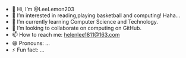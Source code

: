 - 👋 Hi, I’m @LeeLemon203
- 👀 I’m interested in reading,playing basketball and computing! Haha...
- 🌱 I’m currently learning Computer Science and Technology.
- 💞️ I’m looking to collaborate on computing on GitHub.
- 📫 How to reach me: helenlee1811@163.com
- 😄 Pronouns: ...
- ⚡ Fun fact: ...

<!---
LeeLemon203/LeeLemon203 is a ✨ special ✨ repository because its `README.md` (this file) appears on your GitHub profile.
You can click the Preview link to take a look at your changes.
--->

